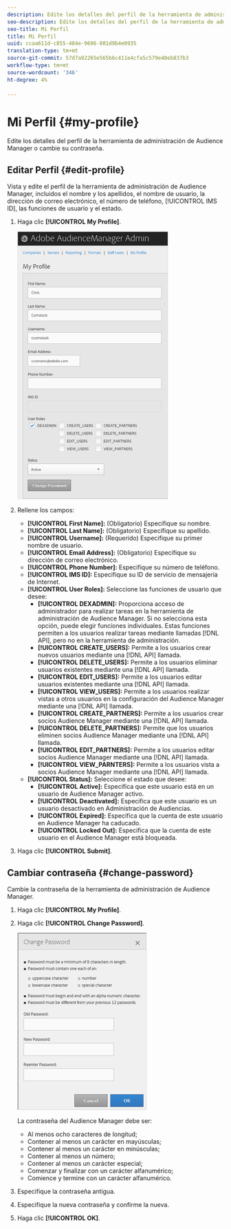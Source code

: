 ```yaml
---
description: Edite los detalles del perfil de la herramienta de administración de Audience Manager o cambie su contraseña.
seo-description: Edite los detalles del perfil de la herramienta de administración de Audience Manager o cambie su contraseña.
seo-title: Mi Perfil
title: Mi Perfil
uuid: ccaa611d-c855-484e-9696-081d9b4e0935
translation-type: tm+mt
source-git-commit: 57d7a92265e565b6c411e4cfa5c579e40eb837b3
workflow-type: tm+mt
source-wordcount: '346'
ht-degree: 4%

---
```



# Mi Perfil {#my-profile}

Edite los detalles del perfil de la herramienta de administración de Audience Manager o cambie su contraseña.

<!-- c_my_profile.xml -->

## Editar Perfil {#edit-profile}

Vista y edite el perfil de la herramienta de administración de Audience Manager, incluidos el nombre y los apellidos, el nombre de usuario, la dirección de correo electrónico, el número de teléfono, [!UICONTROL IMS ID], las funciones de usuario y el estado.

<!-- t_edit_profile.xml -->

1. Haga clic **[!UICONTROL My Profile]**.

   ![Resultado del paso](assets/profile.png)

2. Rellene los campos:
   * **[!UICONTROL First Name]:** (Obligatorio) Especifique su nombre.
   * **[!UICONTROL Last Name]:** (Obligatorio) Especifique su apellido.
   * **[!UICONTROL Username]:** (Requerido) Especifique su primer nombre de usuario.
   * **[!UICONTROL Email Address]:** (Obligatorio) Especifique su dirección de correo electrónico.
   * **[!UICONTROL Phone Number]:** Especifique su número de teléfono.
   * **[!UICONTROL IMS ID]:** Especifique su ID de servicio de mensajería de Internet.
   * **[!UICONTROL User Roles]:** Seleccione las funciones de usuario que desee:
      * **[!UICONTROL DEXADMIN]:** Proporciona acceso de administrador para realizar tareas en la herramienta de administración de Audience Manager. Si no selecciona esta opción, puede elegir funciones individuales. Estas funciones permiten a los usuarios realizar tareas mediante llamadas [!DNL API], pero no en la herramienta de administración.
      * **[!UICONTROL CREATE_USERS]:** Permite a los usuarios crear nuevos usuarios mediante una  [!DNL API] llamada.
      * **[!UICONTROL DELETE_USERS]:** Permite a los usuarios eliminar usuarios existentes mediante una  [!DNL API] llamada.
      * **[!UICONTROL EDIT_USERS]:** Permite a los usuarios editar usuarios existentes mediante una  [!DNL API] llamada.
      * **[!UICONTROL VIEW_USERS]:** Permite a los usuarios realizar vistas a otros usuarios en la configuración del Audience Manager mediante una  [!DNL API] llamada.
      * **[!UICONTROL CREATE_PARTNERS]:** Permite a los usuarios crear socios Audience Manager mediante una  [!DNL API] llamada.
      * **[!UICONTROL DELETE_PARTNERS]:** Permite que los usuarios eliminen socios Audience Manager mediante una  [!DNL API] llamada.
      * **[!UICONTROL EDIT_PARTNERS]:** Permite a los usuarios editar socios Audience Manager mediante una  [!DNL API] llamada.
      * **[!UICONTROL VIEW_PARNTERS]:** Permite a los usuarios vista a socios Audience Manager mediante una  [!DNL API] llamada.
   * **[!UICONTROL Status]:** Seleccione el estado que desee:
      * **[!UICONTROL Active]:** Especifica que este usuario está en un usuario de Audience Manager activo.
      * **[!UICONTROL Deactivated]:** Especifica que este usuario es un usuario desactivado en Administración de Audiencias.
      * **[!UICONTROL Expired]:** Especifica que la cuenta de este usuario en Audience Manager ha caducado.
      * **[!UICONTROL Locked Out]:** Especifica que la cuenta de este usuario en el Audience Manager está bloqueada.
3. Haga clic **[!UICONTROL Submit]**.

## Cambiar contraseña {#change-password}

Cambie la contraseña de la herramienta de administración de Audience Manager.

<!-- t_change_password.xml -->

1. Haga clic **[!UICONTROL My Profile]**.
1. Haga clic **[!UICONTROL Change Password]**.

   ![](assets/change_password.png)

   La contraseña del Audience Manager debe ser:

   * Al menos ocho caracteres de longitud;
   * Contener al menos un carácter en mayúsculas;
   * Contener al menos un carácter en minúsculas;
   * Contener al menos un número;
   * Contener al menos un carácter especial;
   * Comenzar y finalizar con un carácter alfanumérico;
   * Comience y termine con un carácter alfanumérico.

1. Especifique la contraseña antigua.
1. Especifique la nueva contraseña y confirme la nueva.
1. Haga clic **[!UICONTROL OK]**.